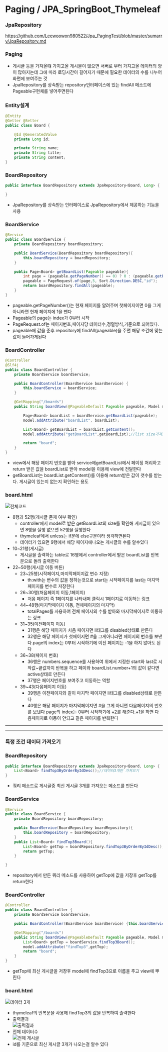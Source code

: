 # Paging / JPA_SpringBoot_Thymeleaf

### JpaRepository
https://github.com/Leewoowon980522/Jpa_PagingTest/blob/master/sumarry/JpaRepository.md
### Paging
+ 게시글 등을 가져올떄 가지고올 게시물이 많으면 서버로 부터 가지고올 데이터의 양이 많아지는데 그에 따라 로딩시간이 길어지기 때문에 필요한 데이터의 수를 나누어 화면에 보여주는 것
+ JpaRepository를 상속받는 repository인터페이스에 있는 findAll 메소드에 Pageable구현체를 넣어주면된다

### Entity설계
```java
@Entity
@Getter @Setter
public class Board {

    @Id @GeneratedValue
    private Long id;

    private String name;
    private String title;
    private String content;
}
```
### BoardRepository
```java
public interface BoardRepository extends JpaRepository<Board, Long> {

}
```
+ JpaRepository를 상속받는 인터페이스로 JpaRepository에서 제공하는 기능을 사용

### BoardService
```java
@Service
public class BoardService {
    private BoardRepository boardRepository;

    public BoardService(BoardRepository boardRepository){
        this.boardRepository = boardRepository;
    }

    public Page<Board> getBoardList(Pageable pageable){
        int page = (pageable.getPageNumber() == 0) ? 0 : (pageable.getPageNumber()-1);
        pageable = PageRequest.of(page,5, Sort.Direction.DESC,"id");
        return boardRepository.findAll(pageable);
    }
}
```
+ pageable.getPageNumber()는 현재 페이지를 알려주며 첫페이지이면 0을 그게 아니라면 현재 페이지에 1을 뺀다
+ Pageable의 page는 index가 0부터 시작
+ PageRequest.of는 페이지번호,페이지당 데이터수,정렬방식,기준으로 되어있다.
+ pageable에 값을 준후 repository에 findAll(pageable)을 주면 해당 조건에 맞는 값이 들어가게된다
### BoardController
```java
@Controller
@Slf4j
public class BoardController {
    private BoardService boardService;

    public BoardController(BoardService boardService) {
        this.boardService = boardService;
    }

    @GetMapping("/boards")
    public String boardView(@PageableDefault Pageable pageable, Model model) {

        Page<Board> boardList = boardService.getBoardList(pageable);
        model.addAttribute("boardList", boardList);

        List<Board> getBoardList = boardList.getContent();
        model.addAttribute("getBoardList",getBoardList);//list size가져옴, list size확인용

        return "board";
    }
}
```
+ view에서 해당 페이지 번호를 받아 service에getBoardList에서 페이징 처리하고 return 받은 값을 boardList로 받아 model을 이용해 view에 전달한다
+ getBoardList는 boardList.getContent()를 이용해 return받은 값이 갯수를 받는다. 게시글이 있는지 없는지 확인하는 용도
### board.html
![전체코드](https://user-images.githubusercontent.com/76415175/118247763-85797100-b4de-11eb-8a2c-310f30f34396.PNG)
+ 8행과 52행(게시글 존재 여부 확인)
    + controller에서 model로 받은 getBoardList의 size를 확인해 게시글이 있으면 8행을 실행 없으면 52행을 실행한다
    + thymeleaf에서 unless는 if문에 else구문이라 생각하면된다
    + 데이터가 있으면 9행에서 해당 페이지에나오는 게시글의 수를 알수있다
+ 10~21행(게시글)
    + 게시글을 출력하는 table로 16행에서 controller에서 받은 boardList를 반복문으로 돌려 출력한다
+ 22~50행(게시글 이동 버튼)
    + 23~25행(시작페이지,마지막페이지값 변수 지정)
        + th:with는 변수의 값을 정하는것으로 start는 시작페이지를 last는 마지막 페이지를 변수로 저장한다
    + 26~30행(처음페이지 이동,1페이지)
        + 처음 페이지 즉 1페이지를 나타내며 클릭시 1페이지로 이동하는 링크
    + 44~48행(마지막페이지 이동, 전체페이지의 마지막)
        + totalPages를 사용하여 전체 페이지의 수를 받아와 마지막페이지로 이동하는 링크
    + 31~35(이전페이지 이동)
        + 31행은 해당 페이지가 처음 페이지면 li태그를 disabled상태로 만든다
        + 32행은 해당 페이지가 첫페이지면 #을 그게아니라면 페이지의 번호를 보낸다.page의 index는 0부터 시작하기에 이전 페이지는 -1을 하지 않아도 된다
    + 36~38(페이지 번호)
        + 36행은 numbers.sequence를 사용하여 위에서 지정한 start와 last로 시작값~끝값까지 반복을 하고 페이와 boardList.number+1의 값이 같다면 active상태로 만든다
        + 37행은 페이지번호를 보여주고 이동하는 역할
    + 39~43(다음페이지 이동)
        + 39행은 이전페이지와 같이 마지막 페이지면 li태그를 disabled상태로 만든다
        + 40행은 해당 페이지가 마지막페이지면 #을 그게 아니면 다음페이지의 번호를 보낸다 page의 index는 0부터 시작하기에 +2를 해준다.+1을 하면 다음페이지로 이동이 안되고 같은 페이지를 반복한다
___
___
### 특정 조건 데이터 가져오기
### BoardRepository
```java
public interface BoardRepository extends JpaRepository<Board, Long> {
    List<Board> findTop3ByOrderByIdDesc();//데이터3개만 가져오기
}
```
+ 쿼리 메소드로 게시글중 최신 게시글 3개를 가져오는 메소드를 만든다
### BoardService
```java
@Service
public class BoardService {
    private BoardRepository boardRepository;

    public BoardService(BoardRepository boardRepository){
        this.boardRepository = boardRepository;
    }
    public List<Board> findTop3Board(){
        List<Board> getTop = boardRepository.findTop3ByOrderByIdDesc();
        return getTop;
    }

}
```
+ repository에서 만든 쿼리 메소드를 사용하여 getTop에 값을 저장후 getTop를 return한다
### BoardController
```java
@Controller
public class BoardController {
    private BoardService boardService;

    public BoardController(BoardService boardService) {this.boardService = boardService;}

    @GetMapping("/boards")
    public String boardView(@PageableDefault Pageable pageable, Model model) {
        List<Board> getTop = boardService.findTop3Board();
        model.addAttribute("findTop3",getTop);
        return "board";
    }
}
```
+ getTop에 최신 게시글을 저장후 model에 findTop3으로 이름을 주고 view에 뿌린다
### board.html
![데이터 3개](https://user-images.githubusercontent.com/76415175/118254584-36373e80-b4e6-11eb-94c7-dd94c08185ad.PNG)
+ thymeleaf의 반복문을 사용해 findTop3의 값을 반복하여 출력한다
+ 출력결과   
![출력결과](https://user-images.githubusercontent.com/76415175/118255610-6d5a1f80-b4e7-11eb-8799-8f8a6dbdc720.PNG)
+ 전체 데이터수  
![전체 게시글](https://user-images.githubusercontent.com/76415175/118255731-8f53a200-b4e7-11eb-90c3-3cb285641b32.PNG)
+ id를 기준으로 최신 게시글 3개가 나오는걸 알수 있다